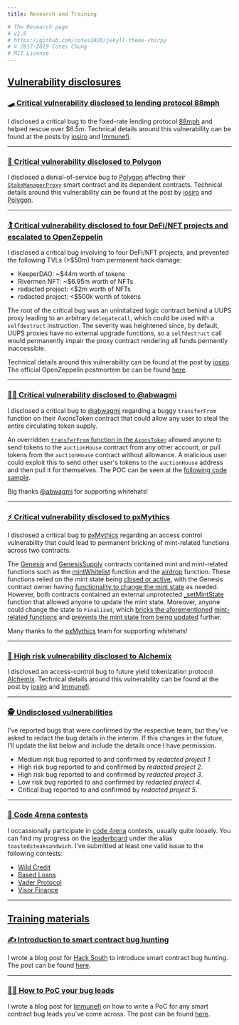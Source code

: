 ```yaml
---
title: Research and Training

# The Research page
# v2.0
# https://github.com/cotes2020/jekyll-theme-chirpy
# © 2017-2019 Cotes Chung
# MIT License
---
```

 
## <u>Vulnerability disclosures</u>

### [🛹 Critical vulnerability disclosed to lending protocol 88mph](#-critical-vulnerability-disclosed-to-lending-protocol-88mph)
I disclosed a critical bug to the fixed-rate lending protocol [88mph](https://88mph.app/) and helped rescue over $6.5m. Technical details around this vulnerability can be found at the posts by [iosiro](https://iosiro.com/blog/88mph-bug-bounty-post-mortem) and [Immunefi](https://medium.com/immunefi/88mph-function-initialization-bug-fix-postmortem-c3a2282894d3).


---
### [🧱 Critical vulnerability disclosed to Polygon](#-critical-vulnerability-disclosed-to-polygon)
I disclosed a denial-of-service bug to [Polygon](https://polygon.technology/) affecting their [`StakeManagerProxy`](https://etherscan.io/address/0x5e3ef299fddf15eaa0432e6e66473ace8c13d908) smart contract and its dependent contracts. Technical details around this vulnerability can be found at the post by [iosiro](https://iosiro.com/blog/temporary-denial-of-service-vulnerability-disclosed-to-and-remediated-by-polygon) and [Polygon](https://hackmd.io/SoItk4zvTDuJ2Rio5Byu_w).

---

### [🏌️ Critical vulnerability disclosed to four DeFi/NFT projects and escalated to OpenZeppelin](#️-critical-vulnerability-disclosed-to-four-definft-projects-and-escalated-to-openzeppelin)
I disclosed a critical bug involving to four DeFi/NFT projects, and prevented the following TVLs (>$50m) from permanent hack damage:

- KeeperDAO: ~$44m worth of tokens 
- Rivermen NFT: ~$6.95m worth of NFTs
- redacted project: <$2m worth of NFTs
- redacted project: <$500k worth of tokens

The root of the critical bug was an uninitalized logic contract behind a UUPS proxy leading to an arbitrary `delegatecall`, which could be used with a `selfdestruct` instruction. The severity was heightened since, by default, UUPS proxies have no external upgrade functions, so a `selfdestruct` call would permanently impair the proxy contract rendering all funds permently inaccessible. 

Technical details around this vulnerability can be found at the post by [iosiro](https://iosiro.com/blog/openzeppelin-uups-proxy-vulnerability-disclosure). The official OpenZeppelin postmortem be can be found [here](https://forum.openzeppelin.com/t/uupsupgradeable-vulnerability-post-mortem/15680).

---
### [🧑‍🎨 Critical vulnerability disclosed to @abwagmi](#-critical-vulnerability-disclosed-to-abwagmi)
I disclosed a critical bug to [@abwagmi](https://twitter.com/abwagmi/status/1465866170599358465) regarding a buggy `transferFrom` function on their AxonsToken contract that could allow any user to steal the entire circulating token supply. 

An overridden [`transferFrom` function in the `AxonsToken`](https://rinkeby.etherscan.io/address/0xd3cF1baab1F75d5bd86150963dda164c6E3E87A6#code#L687) allowed anyone to send tokens to the `auctionHouse` contract from any other account, or pull tokens from the `auctionHouse` contract without allowance. A malicious user could exploit this to send other user's tokens to the `auctionHouse` address and then pull it for themselves. The POC can be seen at the [following code sample](https://gist.github.com/AshiqAmien/470add84111539a724c35350dc30a49f).

Big thanks [@abwagmi](https://twitter.com/abwagmi/status/1466343883755995139) for supporting whitehats! 

---
### [⚡ Critical vulnerability disclosed to pxMythics](#-critical-vulnerability-disclosed-to-pxmythics)
I disclosed a critical bug to [pxMythics](https://twitter.com/pxmythicsnft/) regarding an access control vulnerability that could lead to permanent bricking of mint-related functions across two contracts.

The [Genesis](https://rinkeby.etherscan.io/address/0xa305F7078c8b2F9F95205e272aa680a86F003C34#code) and [GenesisSupply](https://rinkeby.etherscan.io/address/0x81360eDEF3b9F3639fA60639729881Aba9Fe29B1#code) contracts contained mint and mint-related functions such as the  [mintWhitelist](https://rinkeby.etherscan.io/address/0xa305F7078c8b2F9F95205e272aa680a86F003C34#code#F1#L141) function and the [airdrop](https://rinkeby.etherscan.io/address/0xa305F7078c8b2F9F95205e272aa680a86F003C34#code#F1#L120) function. These functions relied on the mint state being [closed or active](https://rinkeby.etherscan.io/address/0x81360eDEF3b9F3639fA60639729881Aba9Fe29B1#code#F1#L132), with the Genesis contract owner having [functionality to change the mint state](https://rinkeby.etherscan.io/address/0xa305F7078c8b2F9F95205e272aa680a86F003C34#code#F1#L87) as needed. However, both contracts contained an external unprotected [_setMintState](https://rinkeby.etherscan.io/address/0x81360eDEF3b9F3639fA60639729881Aba9Fe29B1#code#F3#L13) function that allowed anyone to update the mint state. Moreover, anyone could change the state to `Finalized`, which [bricks the aforementioned](https://rinkeby.etherscan.io/address/0xa305F7078c8b2F9F95205e272aa680a86F003C34#code#F1#L154) [mint-related functions](https://rinkeby.etherscan.io/address/0xa305F7078c8b2F9F95205e272aa680a86F003C34#code#F1#L127) and [prevents the mint state from being updated](https://rinkeby.etherscan.io/address/0x81360eDEF3b9F3639fA60639729881Aba9Fe29B1#code#F1#L124) further.

Many thanks to the [pxMythics](https://twitter.com/pxMythicsNFT/status/1480285214140162053) team for supporting whitehats! 

---
### [🧪 High risk vulnerability disclosed to Alchemix](#-high-risk-vulnerability-disclosed-to-alchemix)
I disclosed an access-control bug to future yield tokenization protocol [Alchemix](https://alchemix.fi/). Technical details around this vulnerability can be found at the post by [iosiro](https://iosiro.com/blog/high-risk-vulnerability-disclosed-to-alchemix) and [Immunefi](https://medium.com/immunefi/alchemix-access-control-bug-fix-debrief-a13d39b9f2e0).

---
### [🕵️ Undisclosed vulnerabilities](#-undisclosed-vulnerabilities)

I've reported bugs that were confirmed by the respective team, but they've asked to redact the bug details in the interim. If this changes in the future, I'll update the list below and include the details once I have permission.

- Medium risk bug reported to and confirmed by *redacted project 1*.
- High risk bug reported to and confirmed by *redacted project 2*.
- High risk bug reported to and confirmed by *redacted project 3*.
- Low risk bug reported to and confirmed by *redacted project 4*.
- Critical bug reported to and confirmed by *redacted project 5*.

---
### [🥊 Code 4rena contests](#-code-4rena-contests)
I occassionally participate in [code 4rena](https://code423n4.com/) contests, usually quite loosely. You can find my progress on the [leaderboard](https://code423n4.com/leaderboard) under the alias `toastedsteaksandwich`. I've submitted at least one valid issue to the following contests:

- [Wild Credit](https://code423n4.com/reports/2021-07-wildcredit/)
- [Based Loans](https://code423n4.com/reports/2021-04-basedloans/)
- [Vader Protocol](https://code423n4.com/reports/2021-04-vader/)
- [Visor Finance](https://code423n4.com/reports/2021-05-visorfinance/)

---


## <u>Training materials</u>

### [✍️ Introduction to smart contract bug hunting](#-introduction-to-smart-contract-bug-hunting)
I wrote a blog post for [Hack South](https://hacksouth.africa/) to introduce smart contract bug hunting. The post can be found [here](https://hacksouth.africa/bug%20bounty/smart-contract-bug-hunting/). 

---
### [🧑‍🏫 How to PoC your bug leads](#-how-to-poc-your-bug-leads)

I wrote a blog post for [Immunefi](https://immunefi.com/) on how to write a PoC for any smart contract bug leads you've come across. The post can be found [here](https://medium.com/immunefi/how-to-poc-your-bug-leads-5ec76abdc1d8). 

